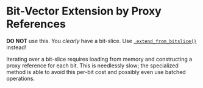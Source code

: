 # Bit-Vector Extension by Proxy References

**DO NOT** use this. You *clearly* have a bit-slice. Use
[`.extend_from_bitslice()`] instead!

Iterating over a bit-slice requires loading from memory and constructing a proxy
reference for each bit. This is needlessly slow; the specialized method is able
to avoid this per-bit cost and possibly even use batched operations.

[`.extend_from_bitslice()`]: crate::vec::BitVec::extend_from_bitslice
